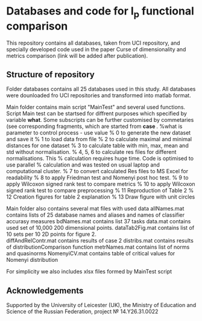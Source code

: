# Databases and code for l<sub>p</sub> functional comparison
This repository contains all databases, taken from UCI repository, and specially developed code used in the paper Curse of dimensionality and metrics comparison (link will be added after publication).
  
## Structure of repository
Folder databases contains all 25 databases used in this study. All databases were dounloaded fro UCI repositories and transformed into matlab format. 

Main folder contains main script "MainTest" and several used functions. Script Main test can be startsed for diffrent purposes which specified by variable <b>what</b>. Some subscripts can be further customised by commetaries (see corresponding fragments, which are started from <b>case </b>.
%what is parameter to control process - use value
% 0 to generate the new dataset and save it
% 1 to load data from file
% 2 to calculate maximal and minimal distances for one dataset
% 3 to calculate table with min, max, mean and std without normalisation.
% 4, 5, 6 to calculate res files for different normalisations. This
%   calculation requires huge time. Code is optimised to use parallel
%   calculation and was tested on usual laptop and computational cluster.
% 7 to convert calculated Res files to MS Excel for readability
% 8 to apply Friedman test and Nomenyi post hoc test.
% 9 to apply Wilcoxon signed rank test to compare metrics
% 10 to apply Wilcoxon signed rank test to compare preprocessing
% 11 Reproduction of Table 2
% 12 Creation figures for table 2 explanation
% 13 Draw figure with unit circles

Main folder also contains several mat files with used data
allNames.mat contains lists of 25 database names and aliases and names of classifier accurasy measures
bdNames.mat contains list 37 tasks
data.mat contains used set of 10,000 200 dimensional points.
dataTab2Fig.mat contains list of 10 sets per 10 2D points for figure 2.   
diffAndRelContr.mat contains results of case 2
distribs.mat contains results of distributionComparison function
metrNames.mat contains list of norms and quasinorms
NomenyiCV.mat contains table of critical values for Nomenyi distribution

For simplicity we also includes xlsx files formed by MainTest script

  
## Acknowledgements

Supported by the University of Leicester (UK), the Ministry of Education and Science of the Russian Federation, project № 14.Y26.31.0022

